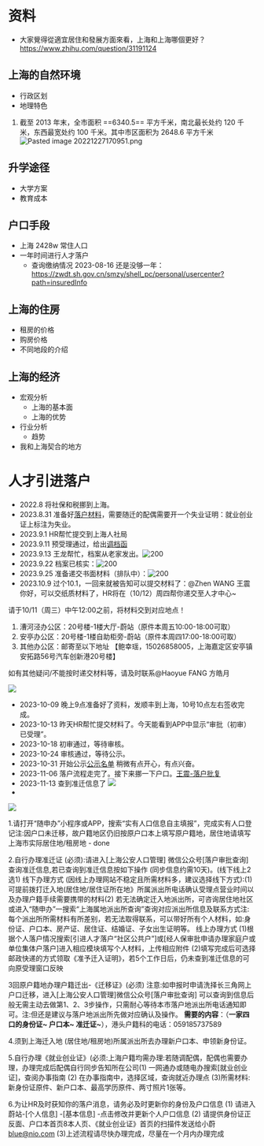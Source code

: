 # 资料
- 大家覺得從適宜居住和發展方面來看，上海和上海哪個更好？https://www.zhihu.com/question/31191124 

## 上海的自然环境
- 行政区划
- 地理特色
1. 截至 2013 年末，全市面积 ==6340.5== 平方千米，南北最长处约 120 千米，东西最宽处约 100 千米。其中市区面积为 2648.6 平方千米 ![Pasted image 20221227170951.png](https://s2.loli.net/2022/12/27/8hDPwGk9ZSemaBQ.png)
## 升学途径
- 大学方案
- 教育成本
## 户口手段
- 上海 2428w 常住人口
- 一年时间进行人才落户
	- 查询缴纳情况 2023-08-16 还是没够一年： https://zwdt.sh.gov.cn/smzy/shell_pc/personal/usercenter?path=insuredInfo
## 上海的住房
- 租房的价格
- 购房价格
- 不同地段的介绍

## 上海的经济
- 宏观分析 
	- 上海的基本面
	- 上海的优势
- 行业分析
	- 趋势
- 我和上海契合的地方

# 人才引进落户
- 2022.8 将社保和税挪到上海。
- 2023.8.31 准备好[落户材料](note/1.%20人才引进落户申请材料包-230814/C1371-王震-人才引进-漕河泾/2-申报信息表.xlsx)，需要随迁的配偶需要开一个失业证明：就业创业证上标注为失业。
- 2023.9.1 HR帮忙提交到上海人社局
- 2023.9.11 预受理通过，给出[调档函](note/files/王震-调档函.pdf)
- 2023.9.13 王龙帮忙，档案从老家发出。![200](note/files/Pasted%20image%2020230919115439.png)
- 2023.9.22 档案已核实：![200](note/files/img_v2_b07b19de-2566-42ae-91d8-4c789c3310dg.jpg)
- 2023.9.25 准备递交书面材料（排队中）：![200](note/files/img_v2_e9b494b8-f995-40f1-9f48-90108d96fcbg.jpg)
- 2023.10.9 过个10.1，一回来就被告知可以提交材料了：@Zhen WANG 王震 
你好，可以交纸质材料了，HR将在（10/12）周四帮你递交至人才中心~

请于10/11（周三）中午12:00之前，将材料交到对应地点！
1. 漕河泾办公区：20号楼-1楼大厅-蔚站（原件本周五10:00-18:00可取）
2. 安亭办公区：20号楼-1楼自助柜旁-蔚站（原件本周四17:00-18:00可取）
3. 其他办公区：邮寄至以下地址
【鲍幸瑶，15026858005，上海嘉定区安亭镇安拓路56号汽车创新港20号楼】

如有其他疑问/不能按时递交材料等，请及时联系@Haoyue FANG 方皓月

![](note/files/img_v2_33c13e9a-4822-4a2e-8c3b-4ce82c85d5dg.jpg)
- 2023-10-09 晚上9点准备好了资料，发顺丰到上海，10号10点左右签收完成。
- 2023-10-13 昨天HR帮忙提交材料了。今天能看到APP中显示“审批（初审）已受理”。
- 2023-10-18 初审通过，等待审核。
- 2023-10-24 审核通过，等待公示。
- 2023-10-31 开始公示[公示名单](note/files/《上海市引进人才申办本市常住户口》公示名单_公示公告_上海市人力资源和社会保障局.pdf) 稍微有点开心，有点兴奋。
- 2023-11-06 落户流程走完了。接下来挪一下户口。[王震-落户批复](note/files/王震-落户批复.pdf)
- 2023-11-13 查到准迁信息了 ![](note/files/Pasted%20image%2020231113091129.png)
- 
![](note/files/Pasted%20image%2020231106100612.png)

1.请打开“随申办”小程序或APP，搜索“实有人口信息自主填报”，完成实有人口登记注:因户口未迁移，故户籍地区仍旧按原户口本上填写原户籍地，居住地请填写上海市实际居住地/租房地 - done

2.自行办理准迁证 (必须):请进入[上海公安人口管理] 微信公众号[落户审批查询] 查询准迁信息,若已查询到准迁信息按如下操作 (同步信息约需10天)。(线下线上2选1)
线下办理方式 (因线上办理网站不稳定且所需材料多，建议选择线下方式):(1)可提前拨打迁入地(居住地/居住证所在地》所属派出所电话确认受理点营业时间以及办理户籍手续需要携带的材料(2) 若无法确定迁入地派出所，可咨询居住地社区或进入“随申办”一搜索“上海属地派出所查询”查询对应派出所信息及联系方式注:每个派出所所需材料有所差别，若无法取得联系，可以带好所有个人材料，如:身份证、户口本、房产证、居住证、结婚证、子女出生证明等。
线上办理方式
(1)根据个人落户情况搜索[引进人才落户“社区公共户”]或[经人保审批申请办理家庭户或单位集体户落户]进入相应模块填写个人材料，上传相应附件
(2)填写完成后可选择邮政快递的方式领取《准予迁入证明》，若5个工作日后，仍未查到准迁信息的可向原受理窗口反映

3回原户籍地办理户籍迁出-《迁移证》(必须)
注意:如申报时申请洗择长三角网上户口迁移，进入[上海公安人口管理]微信公众号[落户审批查询] 可以查询到信息后般无需主动去做第1、2、3步操作，只需耐心等待本市落户地派出所电话通知即可。注:但还是建议与落户地派出所先做对应确认及操作。
**需要的内容**：（**一家四口的身份证~ 户口本~ 准迁证~**），港头户籍科的电话：059185737589

4.须到上海迁入地 (居住地/租房地)所属派出所去办理新户口本、申领新身份证。

5.自行办理《就业创业证》(必须:上海户籍均需办理:若随调配偶，配偶也需要办理，办理完成后配偶自行同步告知所在公司(1) 一网通办或随电办搜索[就业创业证]，查阅办事指南
(2) 在办事指南中，选择区域，查询就近办理点
(3)所需材料:新身份证原件、新户口本、最高学历原件、两寸照片1张等。

6.为让HR及时获知你的落户消息，请务必及时更新你的身份及户口信息
(1) 请进入蔚站-[个人信息] -[基本信息] -点击修改并更新个人户口信息
(2) 请提供身份证正反面、户口本首页8本人页、《就业创业证》首页的扫描件发送给小蔚<blue@nio.com>
(3)上述流程请尽快办理完成，尽量在一个月内办理完成
